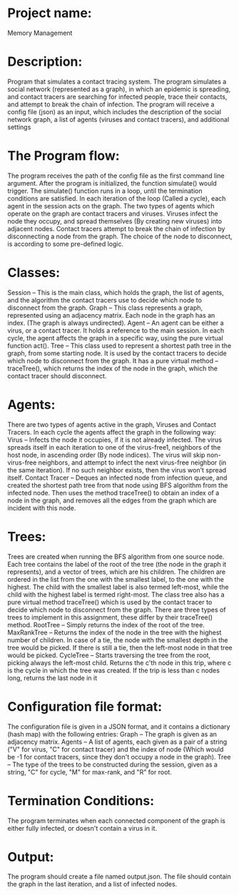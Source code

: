 # Project name: 
Memory Management

# Description:
Program that simulates a contact tracing system. The program simulates a social network (represented as a graph), 
in which an epidemic is spreading, and contact tracers are searching for infected people, trace their contacts, and attempt to break the chain of infection.
The program will receive a config file (json) as an input, which includes the description of the
social network graph, a list of agents (viruses and contact tracers), and additional settings

# The Program flow:
The program receives the path of the config file as the first command line argument. After the program is initialized, the function simulate() would trigger. 
The simulate() function runs in a loop, until the termination conditions are satisfied. 
In each iteration of the loop (Called a cycle), each agent in the session acts on the graph. The two types of agents which operate on the graph are contact tracers and viruses. 
Viruses infect the node they occupy, and spread themselves (By creating new viruses) into adjacent nodes.
Contact tracers attempt to break the chain of infection by disconnecting a node from the graph.
The choice of the node to disconnect, is according to some pre-defined logic.

# Classes:
Session – This is the main class, which holds the graph, the list of agents, and the algorithm the contact tracers use to decide which node to disconnect from the graph.
Graph – This class represents a graph, represented using an adjacency matrix. Each node in the graph has an index. (The graph is always undirected).
Agent – An agent can be either a virus, or a contact tracer. It holds a reference to the main session. In each cycle, the agent affects the graph in a
specific way, using the pure virtual function act().
Tree – This class used to represent a shortest path tree in the graph, from some starting node. It is used by the contact tracers to decide which node to disconnect 
from the graph. It has a pure virtual method – traceTree(), which returns the index of the node in the graph, which the contact tracer should disconnect.


# Agents:
There are two types of agents active in the graph, Viruses and Contact Tracers. In each cycle the agents affect the graph in the following way:
Virus – 
Infects the node it occupies, if it is not already infected. The virus spreads itself in each iteration to one of the virus-free1, neighbors of the host node, 
in ascending order (By node indices). The virus will skip non-virus-free neighbors, and attempt to infect the next virus-free neighbor (in the same iteration). 
If no such neighbor exists, then the virus won't spread itself.
Contact Tracer – 
Deques an infected node from infection queue, and created the shortest path tree from that node using BFS algorithm from the infected node. 
Then uses the method traceTree() to obtain an index of a node in the graph, and removes all the edges from the graph which are incident with this node.

# Trees:
Trees are created when running the BFS algorithm from one source node. Each tree contains the label of the root of the tree (the node in the graph it represents), 
and a vector of trees, which are his children. The children are ordered in the list from the one with the smallest label, to the one with the highest. 
The child with the smallest label is also termed left-most, while the child with the highest label is termed right-most.
The class tree also has a pure virtual method traceTree() which is used by the contact tracer to decide which node to disconnect from the graph.
There are three types of trees to implement in this assignment, these differ by their traceTree() method.
RootTree – 
Simply returns the index of the root of the tree.
MaxRankTree – 
Returns the index of the node in the tree with the highest number of children. In case of a tie, the node with the smallest depth in the tree would be picked. 
If there is still a tie, then the left-most node in that tree would be picked.
CycleTree – 
Starts traversing the tree from the root, picking always the left-most child. Returns the c'th node in this trip, where c is the cycle in which the tree was created. 
If the trip is less than c nodes long, returns the last node in it

# Configuration file format:
The configuration file is given in a JSON format, and it contains a dictionary (hash map) with
the following entries:
Graph – The graph is given as an adjacency matrix.
Agents – A list of agents, each given as a pair of a string ("V" for virus, "C" for contact tracer)
and the index of node (Which would be -1 for contact tracers, since they don't occupy a node in the graph).
Tree – The type of the trees to be constructed during the session, given as a string, "C" for cycle, "M" for max-rank, and "R" for root.

# Termination Conditions:
The program terminates when each connected component of the graph is either fully infected, or doesn't contain a virus in it.

# Output:
The program should create a file named output.json. The file should contain the graph in the last iteration, and a list of infected nodes.
